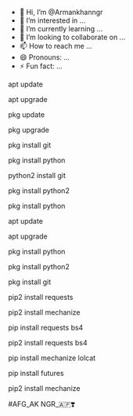 - 👋 Hi, I’m @Armankhanngr
- 👀 I’m interested in ...
- 🌱 I’m currently learning ...
- 💞️ I’m looking to collaborate on ...
- 📫 How to reach me ...
- 😄 Pronouns: ...
- ⚡ Fun fact: ...

<!---
Armankhanngr/Armankhanngr is a ✨ special ✨ repository because its `README.md` (this file) appears on your GitHub profile.
You can click the Preview link to take a look at your changes.
--->

apt update 

apt upgrade 

pkg update 

pkg upgrade 

pkg install git

pkg install python

python2 install git 

pkg install python2 

pkg install python

apt update

apt upgrade
 
pkg install python

pkg install python2

pkg install git 

pip2 install requests

pip2 install mechanize

pip install requests bs4

pip2 install requests bs4

pip install mechanize lolcat

pip install futures

pip2 install mechanize 




#AFG_AK NGR_🇦🇫❣️
